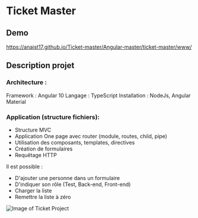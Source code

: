 # Ticket Master

## Demo

https://anaist17.github.io/Ticket-master/Angular-master/ticket-master/www/


## Description projet 

### Architecture :

Framework : Angular 10
Langage : TypeScript
Installation : NodeJs, Angular Material

### Application (structure fichiers): 

- Structure MVC
- Application One page avec router (module, routes, child, pipe)
- Utilisation des composants, templates, directives
- Création de formulaires 
- Requêtage HTTP 

Il est possible : 

- D'ajouter une personne dans un formulaire
- D'indiquer son rôle (Test, Back-end, Front-end)
- Charger la liste
- Remettre la liste à zéro

![Image of Ticket Project](https://anaist17.github.io/Ticket-master/ticket-project.png)

